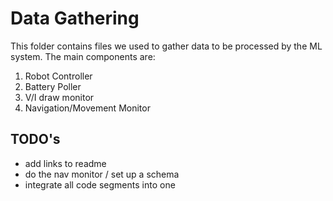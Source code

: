 # Data Gathering
This folder contains files we used to gather data to be processed by the ML system. The main components are:
 1) Robot Controller
 2) Battery Poller
 3) V/I draw monitor
 4) Navigation/Movement Monitor

## TODO's
  + add links to readme
  + do the nav monitor / set up a schema
  + integrate all code segments into one
